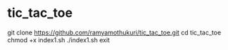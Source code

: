 # tic_tac_toe
git clone https://github.com/ramyamothukuri/tic_tac_toe.git
cd tic_tac_toe
chmod +x index1.sh
./index1.sh
exit
